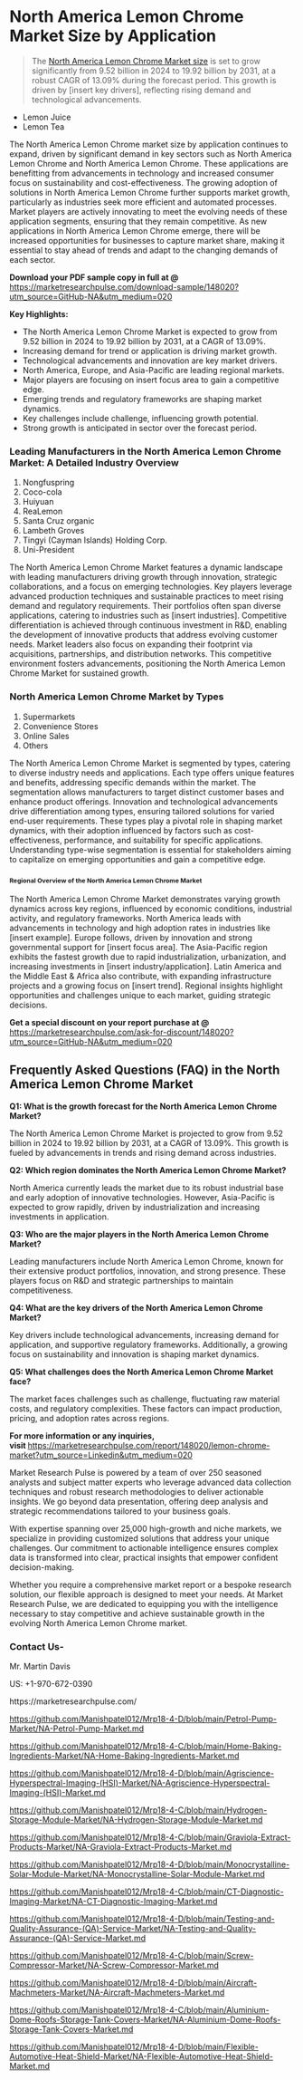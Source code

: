<h1>North America Lemon Chrome Market&nbsp;Size by Application</h1><blockquote><p>The <a href="https://marketresearchpulse.com/download-sample/148020?utm_source=GitHub-NA&amp;utm_medium=020">North America Lemon Chrome Market size</a> is set to grow significantly from 9.52 billion in 2024 to 19.92 billion by 2031, at a robust CAGR of 13.09% during the forecast period. This growth is driven by [insert key drivers], reflecting rising demand and technological advancements.</p></blockquote><ul><li>Lemon Juice<li> Lemon Tea</li></ul><p>The North America Lemon Chrome market size by application continues to expand, driven by significant demand in key sectors such as North America Lemon Chrome and North America Lemon Chrome. These applications are benefitting from advancements in technology and increased consumer focus on sustainability and cost-effectiveness. The growing adoption of solutions in North America Lemon Chrome further supports market growth, particularly as industries seek more efficient and automated processes. Market players are actively innovating to meet the evolving needs of these application segments, ensuring that they remain competitive. As new applications in North America Lemon Chrome emerge, there will be increased opportunities for businesses to capture market share, making it essential to stay ahead of trends and adapt to the changing demands of each sector.</p><p><strong>Download your PDF sample copy in full at @ </strong><a href="https://marketresearchpulse.com/download-sample/148020?utm_source=GitHub-NA&amp;utm_medium=020">https://marketresearchpulse.com/download-sample/148020?utm_source=GitHub-NA&amp;utm_medium=020</a></p><p><strong>Key Highlights: </strong></p><ul><li>The North America Lemon Chrome Market is expected to grow from 9.52 billion in 2024 to 19.92 billion by 2031, at a CAGR of 13.09%.</li><li>Increasing demand for trend or application is driving market growth.</li><li>Technological advancements and innovation are key market drivers.</li><li>North America, Europe, and Asia-Pacific are leading regional markets.</li><li>Major players are focusing on insert focus area to gain a competitive edge.</li><li>Emerging trends and regulatory frameworks are shaping market dynamics.</li><li>Key challenges include challenge, influencing growth potential.</li><li>Strong growth is anticipated in sector over the forecast period.</li></ul><h3>Leading Manufacturers in the North America Lemon Chrome Market: A Detailed Industry Overview</h3><ol><li>Nongfuspring</li><li>Coco-cola</li><li>Huiyuan</li><li>ReaLemon</li><li>Santa Cruz organic</li><li>Lambeth Groves</li><li>Tingyi (Cayman Islands) Holding Corp.</li><li>Uni-President</li></ol><div class="flex max-w-full flex-col flex-grow"><div class="min-h-8 text-message flex w-full flex-col items-end gap-2 whitespace-normal break-words [.text-message+&amp;]:mt-5" dir="auto" data-message-author-role="assistant" data-message-id="fd8432e4-4910-450d-b182-61b7bfb0a01f" data-message-model-slug="gpt-4o"><div class="flex w-full flex-col gap-1 empty:hidden first:pt-[3px]"><div class="markdown prose w-full break-words dark:prose-invert light"><p>The North America Lemon Chrome Market features a dynamic landscape with leading manufacturers driving growth through innovation, strategic collaborations, and a focus on emerging technologies. Key players leverage advanced production techniques and sustainable practices to meet rising demand and regulatory requirements. Their portfolios often span diverse applications, catering to industries such as [insert industries]. Competitive differentiation is achieved through continuous investment in R&amp;D, enabling the development of innovative products that address evolving customer needs. Market leaders also focus on expanding their footprint via acquisitions, partnerships, and distribution networks. This competitive environment fosters advancements, positioning the North America Lemon Chrome Market for sustained growth.</p></div></div></div></div><h3>North America Lemon Chrome Market by Types</h3><ol><li>Supermarkets<li> Convenience Stores<li> Online Sales<li> Others</li></ol><div class="flex max-w-full flex-col flex-grow"><div class="min-h-8 text-message flex w-full flex-col items-end gap-2 whitespace-normal break-words [.text-message+&amp;]:mt-5" dir="auto" data-message-author-role="assistant" data-message-id="084470be-0bb7-4664-bddf-5156b4f41249" data-message-model-slug="gpt-4o-mini"><div class="flex w-full flex-col gap-1 empty:hidden first:pt-[3px]"><div class="markdown prose w-full break-words dark:prose-invert light"><p>The North America Lemon Chrome Market is segmented by types, catering to diverse industry needs and applications. Each type offers unique features and benefits, addressing specific demands within the market. The segmentation allows manufacturers to target distinct customer bases and enhance product offerings. Innovation and technological advancements drive differentiation among types, ensuring tailored solutions for varied end-user requirements. These types play a pivotal role in shaping market dynamics, with their adoption influenced by factors such as cost-effectiveness, performance, and suitability for specific applications. Understanding type-wise segmentation is essential for stakeholders aiming to capitalize on emerging opportunities and gain a competitive edge.</p></div></div></div></div><h3><span style="font-size: 11px;">Regional Overview of the North America Lemon Chrome Market</span></h3><div class="flex max-w-full flex-col flex-grow"><div class="min-h-8 text-message flex w-full flex-col items-end gap-2 whitespace-normal break-words [.text-message+&amp;]:mt-5" dir="auto" data-message-author-role="assistant" data-message-id="e9038762-ce64-4e30-91c9-9bd413514231" data-message-model-slug="gpt-4o-mini"><div class="flex w-full flex-col gap-1 empty:hidden first:pt-[3px]"><div class="markdown prose w-full break-words dark:prose-invert light"><p>The North America Lemon Chrome Market demonstrates varying growth dynamics across key regions, influenced by economic conditions, industrial activity, and regulatory frameworks. North America leads with advancements in technology and high adoption rates in industries like [insert example]. Europe follows, driven by innovation and strong governmental support for [insert focus area]. The Asia-Pacific region exhibits the fastest growth due to rapid industrialization, urbanization, and increasing investments in [insert industry/application]. Latin America and the Middle East &amp; Africa also contribute, with expanding infrastructure projects and a growing focus on [insert trend]. Regional insights highlight opportunities and challenges unique to each market, guiding strategic decisions.</p></div></div></div></div><p><strong>Get a special discount on your report purchase at @ </strong><a href="https://marketresearchpulse.com/ask-for-discount/148020?utm_source=GitHub-NA&amp;utm_medium=020">https://marketresearchpulse.com/ask-for-discount/148020?utm_source=GitHub-NA&amp;utm_medium=020</a></p><h2>Frequently Asked Questions (FAQ) in the North America Lemon Chrome Market</h2><p><strong>Q1: What is the growth forecast for the North America Lemon Chrome Market?</strong></p><p>The North America Lemon Chrome Market is projected to grow from 9.52 billion in 2024 to 19.92 billion by 2031, at a CAGR of 13.09%. This growth is fueled by advancements in trends and rising demand across industries.</p><p><strong>Q2: Which region dominates the North America Lemon Chrome Market?</strong></p><p>North America currently leads the market due to its robust industrial base and early adoption of innovative technologies. However, Asia-Pacific is expected to grow rapidly, driven by industrialization and increasing investments in application.</p><p><strong>Q3: Who are the major players in the North America Lemon Chrome Market?</strong></p><p>Leading manufacturers include North America Lemon Chrome, known for their extensive product portfolios, innovation, and strong presence. These players focus on R&amp;D and strategic partnerships to maintain competitiveness.</p><p><strong>Q4: What are the key drivers of the North America Lemon Chrome Market?</strong></p><p>Key drivers include technological advancements, increasing demand for application, and supportive regulatory frameworks. Additionally, a growing focus on sustainability and innovation is shaping market dynamics.</p><p><strong>Q5: What challenges does the North America Lemon Chrome Market face?</strong></p><p>The market faces challenges such as challenge, fluctuating raw material costs, and regulatory complexities. These factors can impact production, pricing, and adoption rates across regions.</p><p><strong>For more information or any inquiries, visit&nbsp;</strong><a href="https://marketresearchpulse.com/report/148020/lemon-chrome-market?utm_source=Linkedin&utm_medium=020">https://marketresearchpulse.com/report/148020/lemon-chrome-market?utm_source=Linkedin&utm_medium=020</a></p><p>Market Research Pulse is powered by a team of over 250 seasoned analysts and subject matter experts who leverage advanced data collection techniques and robust research methodologies to deliver actionable insights. We go beyond data presentation, offering deep analysis and strategic recommendations tailored to your business goals.</p><p>With expertise spanning over 25,000 high-growth and niche markets, we specialize in providing customized solutions that address your unique challenges. Our commitment to actionable intelligence ensures complex data is transformed into clear, practical insights that empower confident decision-making.</p><p>Whether you require a comprehensive market report or a bespoke research solution, our flexible approach is designed to meet your needs. At Market Research Pulse, we are dedicated to equipping you with the intelligence necessary to stay competitive and achieve sustainable growth in the evolving North America Lemon Chrome market.</p><h3><strong>Contact Us-</strong></h3><p>Mr. Martin Davis</p><p>US: +1-970-672-0390</p><p>https://marketresearchpulse.com/</p><p><a href="https://github.com/Manishpatel012/Mrp18-4-D/blob/main/Petrol-Pump-Market/NA-Petrol-Pump-Market.md">https://github.com/Manishpatel012/Mrp18-4-D/blob/main/Petrol-Pump-Market/NA-Petrol-Pump-Market.md</a></p><p><a href="https://github.com/Manishpatel012/Mrp18-4-C/blob/main/Home-Baking-Ingredients-Market/NA-Home-Baking-Ingredients-Market.md">https://github.com/Manishpatel012/Mrp18-4-C/blob/main/Home-Baking-Ingredients-Market/NA-Home-Baking-Ingredients-Market.md</a></p><p><a href="https://github.com/Manishpatel012/Mrp18-4-D/blob/main/Agriscience-Hyperspectral-Imaging-(HSI)-Market/NA-Agriscience-Hyperspectral-Imaging-(HSI)-Market.md">https://github.com/Manishpatel012/Mrp18-4-D/blob/main/Agriscience-Hyperspectral-Imaging-(HSI)-Market/NA-Agriscience-Hyperspectral-Imaging-(HSI)-Market.md</a></p><p><a href="https://github.com/Manishpatel012/Mrp18-4-C/blob/main/Hydrogen-Storage-Module-Market/NA-Hydrogen-Storage-Module-Market.md">https://github.com/Manishpatel012/Mrp18-4-C/blob/main/Hydrogen-Storage-Module-Market/NA-Hydrogen-Storage-Module-Market.md</a></p><p><a href="https://github.com/Manishpatel012/Mrp18-4-C/blob/main/Graviola-Extract-Products-Market/NA-Graviola-Extract-Products-Market.md">https://github.com/Manishpatel012/Mrp18-4-C/blob/main/Graviola-Extract-Products-Market/NA-Graviola-Extract-Products-Market.md</a></p><p><a href="https://github.com/Manishpatel012/Mrp18-4-D/blob/main/Monocrystalline-Solar-Module-Market/NA-Monocrystalline-Solar-Module-Market.md">https://github.com/Manishpatel012/Mrp18-4-D/blob/main/Monocrystalline-Solar-Module-Market/NA-Monocrystalline-Solar-Module-Market.md</a></p><p><a href="https://github.com/Manishpatel012/Mrp18-4-C/blob/main/CT-Diagnostic-Imaging-Market/NA-CT-Diagnostic-Imaging-Market.md">https://github.com/Manishpatel012/Mrp18-4-C/blob/main/CT-Diagnostic-Imaging-Market/NA-CT-Diagnostic-Imaging-Market.md</a></p><p><a href="https://github.com/Manishpatel012/Mrp18-4-D/blob/main/Testing-and-Quality-Assurance-(QA)-Service-Market/NA-Testing-and-Quality-Assurance-(QA)-Service-Market.md">https://github.com/Manishpatel012/Mrp18-4-D/blob/main/Testing-and-Quality-Assurance-(QA)-Service-Market/NA-Testing-and-Quality-Assurance-(QA)-Service-Market.md</a></p><p><a href="https://github.com/Manishpatel012/Mrp18-4-C/blob/main/Screw-Compressor-Market/NA-Screw-Compressor-Market.md">https://github.com/Manishpatel012/Mrp18-4-C/blob/main/Screw-Compressor-Market/NA-Screw-Compressor-Market.md</a></p><p><a href="https://github.com/Manishpatel012/Mrp18-4-D/blob/main/Aircraft-Machmeters-Market/NA-Aircraft-Machmeters-Market.md">https://github.com/Manishpatel012/Mrp18-4-D/blob/main/Aircraft-Machmeters-Market/NA-Aircraft-Machmeters-Market.md</a></p><p><a href="https://github.com/Manishpatel012/Mrp18-4-C/blob/main/Aluminium-Dome-Roofs-Storage-Tank-Covers-Market/NA-Aluminium-Dome-Roofs-Storage-Tank-Covers-Market.md">https://github.com/Manishpatel012/Mrp18-4-C/blob/main/Aluminium-Dome-Roofs-Storage-Tank-Covers-Market/NA-Aluminium-Dome-Roofs-Storage-Tank-Covers-Market.md</a></p><p><a href="https://github.com/Manishpatel012/Mrp18-4-D/blob/main/Flexible-Automotive-Heat-Shield-Market/NA-Flexible-Automotive-Heat-Shield-Market.md">https://github.com/Manishpatel012/Mrp18-4-D/blob/main/Flexible-Automotive-Heat-Shield-Market/NA-Flexible-Automotive-Heat-Shield-Market.md</a></p>
